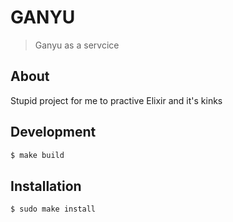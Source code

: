 # GANYU

> Ganyu as a servcice

## About

Stupid project for me to practive Elixir and it's kinks

## Development

```sh
$ make build
```

## Installation

```sh
$ sudo make install
```
